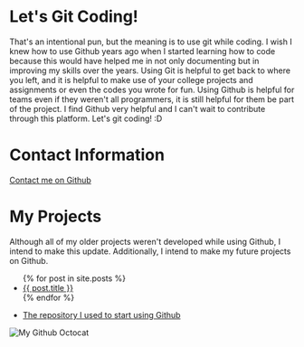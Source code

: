 # Let's Git Coding!
  That's an intentional pun, but the meaning is to use git while coding. I wish I knew how to use Github years ago when I started learning how to code because this would have helped me in not only documenting but in improving my skills over the years. Using Git is helpful to get back to where you left, and it is helpful to make use of your college projects and assignments or even the codes you wrote for fun. Using Github is helpful for teams even if they weren't all programmers, it is still helpful for them be part of the project. I find Github very helpful and I can't wait to contribute through this platform. Let's git coding! :D

# Contact Information
  <a href="https://github.com/{{site.github_username}}"> Contact me on Github</a>

# My Projects
  Although all of my older projects weren't developed while using Github, I intend to make this update. Additionally, I intend to make my future projects on Github.
  <ul>
    {% for post in site.posts %}
      <li>
        <a href="{{ post.url }}">{{ post.title }}</a>
      </li>
    {% endfor %}
  </ul>

  <ul>
  <li><a href="https://gassims.github.io/MarhabaWorld/">The repository I used to start using Github</a></li>
  </ul>


  ![My Github Octocat](/images/octocat.jpg)
